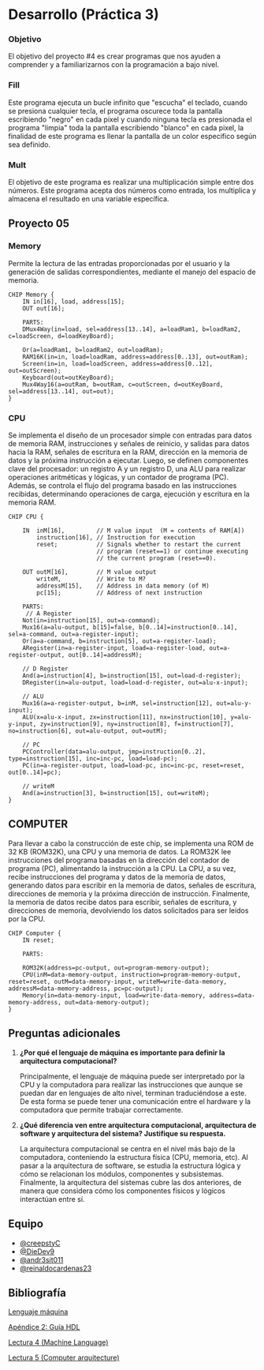 # Desarrollo (Práctica 3)

### Objetivo

El objetivo del proyecto #4 es crear programas que nos ayuden a comprender y a familiarizarnos con la programación a bajo nivel.

### Fill

Este programa ejecuta un bucle infinito que "escucha" el teclado, cuando se presiona cualquier tecla, el programa oscurece toda la pantalla escribiendo "negro" en cada pixel y cuando ninguna tecla es presionada el programa "limpia" toda la pantalla escribiendo "blanco" en cada pixel, la finalidad de este programa es llenar la pantalla de un color especifico según sea definido.

### Mult

El objetivo de este programa es realizar una multiplicación simple entre dos números. Este programa acepta dos números como entrada, los multiplica y almacena el resultado en una variable específica.

## Proyecto 05

### Memory

Permite la lectura de las entradas proporcionadas por el usuario y la generación de salidas correspondientes, mediante el manejo del espacio de memoria. 

```
CHIP Memory {
    IN in[16], load, address[15];
    OUT out[16];

    PARTS:
    DMux4Way(in=load, sel=address[13..14], a=loadRam1, b=loadRam2, c=loadScreen, d=loadKeyBoard);

    Or(a=loadRam1, b=loadRam2, out=loadRam);
    RAM16K(in=in, load=loadRam, address=address[0..13], out=outRam);
    Screen(in=in, load=loadScreen, address=address[0..12], out=outScreen);
    Keyboard(out=outKeyBoard);
    Mux4Way16(a=outRam, b=outRam, c=outScreen, d=outKeyBoard, sel=address[13..14], out=out);
}
```
### CPU
Se implementa el diseño de un procesador simple con entradas para datos de memoria RAM, instrucciones y señales de reinicio, y salidas para datos hacia la RAM, señales de escritura en la RAM, dirección en la memoria de datos y la próxima instrucción a ejecutar. Luego, se definen componentes clave del procesador: un registro A y un registro D, una ALU para realizar operaciones aritméticas y lógicas, y un contador de programa (PC). Además, se controla el flujo del programa basado en las instrucciones recibidas, determinando operaciones de carga, ejecución y escritura en la memoria RAM.

```
CHIP CPU {

    IN  inM[16],         // M value input  (M = contents of RAM[A])
        instruction[16], // Instruction for execution
        reset;           // Signals whether to restart the current
                         // program (reset==1) or continue executing
                         // the current program (reset==0).

    OUT outM[16],        // M value output
        writeM,          // Write to M? 
        addressM[15],    // Address in data memory (of M)
        pc[15];          // Address of next instruction

    PARTS:
     // A Register
    Not(in=instruction[15], out=a-command);
    Mux16(a=alu-output, b[15]=false, b[0..14]=instruction[0..14], sel=a-command, out=a-register-input);
    Or(a=a-command, b=instruction[5], out=a-register-load);
    ARegister(in=a-register-input, load=a-register-load, out=a-register-output, out[0..14]=addressM);
    
    // D Register
    And(a=instruction[4], b=instruction[15], out=load-d-register);
    DRegister(in=alu-output, load=load-d-register, out=alu-x-input);

    // ALU
    Mux16(a=a-register-output, b=inM, sel=instruction[12], out=alu-y-input);
    ALU(x=alu-x-input, zx=instruction[11], nx=instruction[10], y=alu-y-input, zy=instruction[9], ny=instruction[8], f=instruction[7], no=instruction[6], out=alu-output, out=outM);

    // PC
    PCController(data=alu-output, jmp=instruction[0..2], type=instruction[15], inc=inc-pc, load=load-pc);
    PC(in=a-register-output, load=load-pc, inc=inc-pc, reset=reset, out[0..14]=pc);

    // writeM
    And(a=instruction[3], b=instruction[15], out=writeM);
}

```
## COMPUTER
Para llevar a cabo la construcción de este chip, se implementa una ROM de 32 KB (ROM32K), una CPU y una memoria de datos. La ROM32K lee instrucciones del programa basadas en la dirección del contador de programa (PC), alimentando la instrucción a la CPU. La CPU, a su vez, recibe instrucciones del programa y datos de la memoria de datos, generando datos para escribir en la memoria de datos, señales de escritura, direcciones de memoria y la próxima dirección de instrucción. Finalmente, la memoria de datos recibe datos para escribir, señales de escritura, y direcciones de memoria, devolviendo los datos solicitados para ser leídos por la CPU.

```
CHIP Computer {
    IN reset;

    PARTS:

    ROM32K(address=pc-output, out=program-memory-output);
    CPU(inM=data-memory-output, instruction=program-memory-output, reset=reset, outM=data-memory-input, writeM=write-data-memory, addressM=data-memory-address, pc=pc-output);
    Memory(in=data-memory-input, load=write-data-memory, address=data-memory-address, out=data-memory-output);
}

```


## Preguntas adicionales

1. **¿Por qué el lenguaje de máquina es importante para definir la arquitectura computacional?**

    Principalmente, el lenguaje de máquina puede ser interpretado por la CPU y la computadora para realizar las instrucciones que aunque se puedan dar en lenguajes de alto nivel, terminan traduciéndose a este. De esta forma se puede tener una comunicación entre el hardware y la computadora que permite trabajar correctamente.

2. **¿Qué diferencia ven entre arquitectura computacional, arquitectura de software y arquitectura del sistema? Justifique su respuesta.**

    La arquitectura computacional se centra en el nivel más bajo de la computadora, conteniendo la estructura física (CPU, memoria, etc). Al pasar a la arquitectura de software, se estudia la estructura lógica y cómo se relacionan los módulos, componentes y subsistemas. Finalmente, la arquitectura del sistemas cubre las dos anteriores, de manera que considera cómo los componentes físicos y lógicos interactúan entre sí.

## Equipo

- [@creepstyC](https://github.com/creepstyC)
- [@DieDev9](https://github.com/DieDev9)
- [@andr3sit011](https://github.com/%20andr3sit011e)
- [@reinaldocardenas23](https://github.com/reinaldocardenas23)

## Bibliografía
[Lenguaje máquina](https://www.euston96.com/lenguaje-maquina/)

[Apéndice 2: Guía HDL](https://drive.google.com/file/d/1dPj4XNby9iuAs-47U9k3xtYy9hJ-ET0T/view?usp=sharing)

[Lectura 4 (Machine Language)](https://drive.google.com/file/d/1HxjPmIZkFHl-BVW3qoz8eD9dqEuEyuBI/view)

[Lectura 5 (Computer arquitecture)](https://www.nand2tetris.org/_files/ugd/44046b_b2cad2eea33847869b86c541683551a7.pdf)
